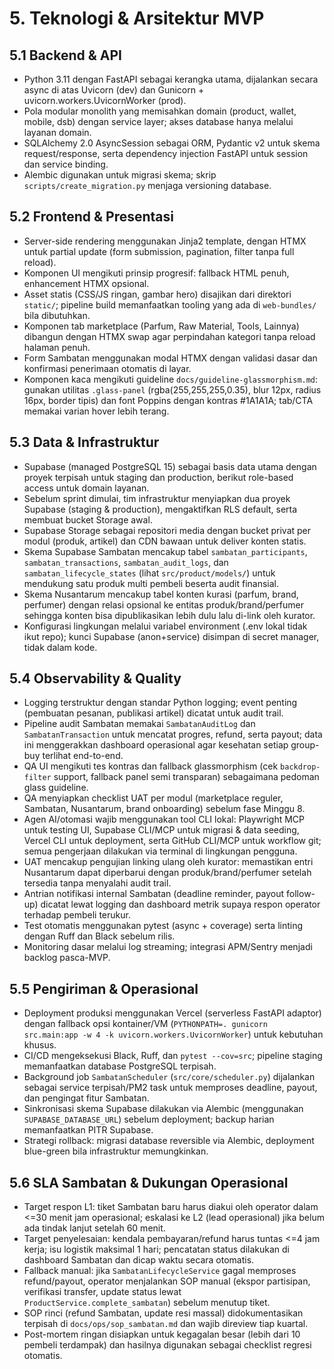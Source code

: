 # 5. Teknologi & Arsitektur MVP

## 5.1 Backend & API
- Python 3.11 dengan FastAPI sebagai kerangka utama, dijalankan secara async di atas Uvicorn (dev) dan Gunicorn + uvicorn.workers.UvicornWorker (prod).
- Pola modular monolith yang memisahkan domain (product, wallet, mobile, dsb) dengan service layer; akses database hanya melalui layanan domain.
- SQLAlchemy 2.0 AsyncSession sebagai ORM, Pydantic v2 untuk skema request/response, serta dependency injection FastAPI untuk session dan service binding.
- Alembic digunakan untuk migrasi skema; skrip `scripts/create_migration.py` menjaga versioning database.

## 5.2 Frontend & Presentasi
- Server-side rendering menggunakan Jinja2 template, dengan HTMX untuk partial update (form submission, pagination, filter tanpa full reload).
- Komponen UI mengikuti prinsip progresif: fallback HTML penuh, enhancement HTMX opsional.
- Asset statis (CSS/JS ringan, gambar hero) disajikan dari direktori `static/`; pipeline build memanfaatkan tooling yang ada di `web-bundles/` bila dibutuhkan.
- Komponen tab marketplace (Parfum, Raw Material, Tools, Lainnya) dibangun dengan HTMX swap agar perpindahan kategori tanpa reload halaman penuh.
- Form Sambatan menggunakan modal HTMX dengan validasi dasar dan konfirmasi penerimaan otomatis di layar.
- Komponen kaca mengikuti guideline `docs/guideline-glassmorphism.md`: gunakan utilitas `.glass-panel` (rgba(255,255,255,0.35), blur 12px, radius 16px, border tipis) dan font Poppins dengan kontras #1A1A1A; tab/CTA memakai varian hover lebih terang.

## 5.3 Data & Infrastruktur
- Supabase (managed PostgreSQL 15) sebagai basis data utama dengan proyek terpisah untuk staging dan production, berikut role-based access untuk domain layanan.
- Sebelum sprint dimulai, tim infrastruktur menyiapkan dua proyek Supabase (staging & production), mengaktifkan RLS default, serta membuat bucket Storage awal.
- Supabase Storage sebagai repositori media dengan bucket privat per modul (produk, artikel) dan CDN bawaan untuk deliver konten statis.
- Skema Supabase Sambatan mencakup tabel `sambatan_participants`, `sambatan_transactions`, `sambatan_audit_logs`, dan `sambatan_lifecycle_states` (lihat `src/product/models/`) untuk mendukung satu produk multi pembeli beserta audit finansial.
- Skema Nusantarum mencakup tabel konten kurasi (parfum, brand, perfumer) dengan relasi opsional ke entitas produk/brand/perfumer sehingga konten bisa dipublikasikan lebih dulu lalu di-link oleh kurator.
- Konfigurasi lingkungan melalui variabel environment (.env lokal tidak ikut repo); kunci Supabase (anon+service) disimpan di secret manager, tidak dalam kode.

## 5.4 Observability & Quality
- Logging terstruktur dengan standar Python logging; event penting (pembuatan pesanan, publikasi artikel) dicatat untuk audit trail.
- Pipeline audit Sambatan memakai `SambatanAuditLog` dan `SambatanTransaction` untuk mencatat progres, refund, serta payout; data ini menggerakkan dashboard operasional agar kesehatan setiap group-buy terlihat end-to-end.
- QA UI mengikuti tes kontras dan fallback glassmorphism (cek `backdrop-filter` support, fallback panel semi transparan) sebagaimana pedoman glass guideline.
- QA menyiapkan checklist UAT per modul (marketplace reguler, Sambatan, Nusantarum, brand onboarding) sebelum fase Minggu 8.
- Agen AI/otomasi wajib menggunakan tool CLI lokal: Playwright MCP untuk testing UI, Supabase CLI/MCP untuk migrasi & data seeding, Vercel CLI untuk deployment, serta GitHub CLI/MCP untuk workflow git; semua pengerjaan dilakukan via terminal di lingkungan pengguna.
- UAT mencakup pengujian linking ulang oleh kurator: memastikan entri Nusantarum dapat diperbarui dengan produk/brand/perfumer setelah tersedia tanpa menyalahi audit trail.
- Antrian notifikasi internal Sambatan (deadline reminder, payout follow-up) dicatat lewat logging dan dashboard metrik supaya respon operator terhadap pembeli terukur.
- Test otomatis menggunakan pytest (async + coverage) serta linting dengan Ruff dan Black sebelum rilis.
- Monitoring dasar melalui log streaming; integrasi APM/Sentry menjadi backlog pasca-MVP.

## 5.5 Pengiriman & Operasional
- Deployment produksi menggunakan Vercel (serverless FastAPI adaptor) dengan fallback opsi kontainer/VM (`PYTHONPATH=. gunicorn src.main:app -w 4 -k uvicorn.workers.UvicornWorker`) untuk kebutuhan khusus.
- CI/CD mengeksekusi Black, Ruff, dan `pytest --cov=src`; pipeline staging memanfaatkan database PostgreSQL terpisah.
- Background job `SambatanScheduler` (`src/core/scheduler.py`) dijalankan sebagai service terpisah/PM2 task untuk memproses deadline, payout, dan pengingat fitur Sambatan.
- Sinkronisasi skema Supabase dilakukan via Alembic (menggunakan `SUPABASE_DATABASE_URL`) sebelum deployment; backup harian memanfaatkan PITR Supabase.
- Strategi rollback: migrasi database reversible via Alembic, deployment blue-green bila infrastruktur memungkinkan.

## 5.6 SLA Sambatan & Dukungan Operasional
- Target respon L1: tiket Sambatan baru harus diakui oleh operator dalam <=30 menit jam operasional; eskalasi ke L2 (lead operasional) jika belum ada tindak lanjut setelah 60 menit.
- Target penyelesaian: kendala pembayaran/refund harus tuntas <=4 jam kerja; isu logistik maksimal 1 hari; pencatatan status dilakukan di dashboard Sambatan dan dicap waktu secara otomatis.
- Fallback manual: jika `SambatanLifecycleService` gagal memproses refund/payout, operator menjalankan SOP manual (ekspor partisipan, verifikasi transfer, update status lewat `ProductService.complete_sambatan`) sebelum menutup tiket.
- SOP rinci (refund Sambatan, update resi massal) didokumentasikan terpisah di `docs/ops/sop_sambatan.md` dan wajib direview tiap kuartal.
- Post-mortem ringan disiapkan untuk kegagalan besar (lebih dari 10 pembeli terdampak) dan hasilnya digunakan sebagai checklist regresi otomatis.

